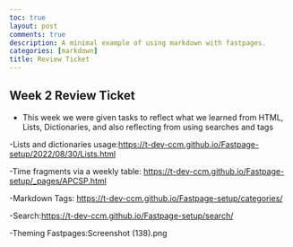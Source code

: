 ```yaml
---
toc: true
layout: post
comments: true
description: A minimal example of using markdown with fastpages.
categories: [markdown]
title: Review Ticket
---
```



## Week 2 Review Ticket

- This week we were given tasks to reflect what we learned from HTML, Lists, Dictionaries, and also reflecting from using searches and tags

-Lists and dictionaries usage:https://t-dev-ccm.github.io/Fastpage-setup/2022/08/30/Lists.html 

-Time fragments via a weekly table: https://t-dev-ccm.github.io/Fastpage-setup/_pages/APCSP.html 

-Markdown Tags: https://t-dev-ccm.github.io/Fastpage-setup/categories/

-Search:https://t-dev-ccm.github.io/Fastpage-setup/search/ 

-Theming Fastpages:Screenshot (138).png